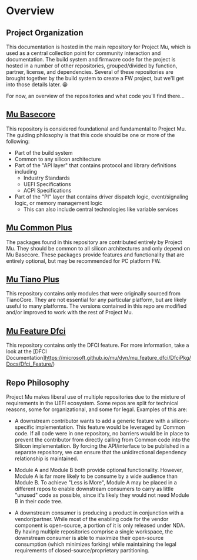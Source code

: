 # Overview

## Project Organization

This documentation is hosted in the main repository for Project Mu, which is used as a central collection point for
community interaction and documentation. The build system and firmware code for the project is hosted in a number
of other repositories, grouped/divided by function, partner, license, and dependencies. Several of these repositories
are brought together by the build system to create a FW project, but we'll get into those details later. :grinning:

For now, an overview of the repositories and what code you'll find there...

## [Mu Basecore](https://github.com/Microsoft/mu_basecore)

This repository is considered foundational and fundamental to Project Mu. The guiding philosophy is that this code
should be one or more of the following:

* Part of the build system
* Common to any silicon architecture
* Part of the "API layer" that contains protocol and library definitions including
  * Industry Standards
  * UEFI Specifications
  * ACPI Specifications
* Part of the "PI" layer that contains driver dispatch logic, event/signaling logic, or memory management logic
  * This can also include central technologies like variable services

## [Mu Common Plus](https://github.com/Microsoft/mu_plus)

The packages found in this repository are contributed entirely by Project Mu. They should be common to all silicon
architectures and only depend on Mu Basecore. These packages provide features and functionality that are entirely
optional, but may be recommended for PC platform FW.

## [Mu Tiano Plus](https://github.com/Microsoft/mu_tiano_plus)

This repository contains only modules that were originally sourced from TianoCore. They are not essential for any
particular platform, but are likely useful to many platforms. The versions contained in this repo are modified
and/or improved to work with the rest of Project Mu.

## [Mu Feature Dfci](https://github.com/Microsoft/mu_tiano_plus/mu_feature_dfci)

This repository contains only the DFCI feature.
For more information, take a look at the [DFCI Documentation]https://microsoft.github.io/mu/dyn/mu_feature_dfci/DfciPkg/Docs/Dfci_Feature/)

## Repo Philosophy

Project Mu makes liberal use of multiple repositories due to the mixture of requirements in the UEFI ecosystem. Some
repos are split for technical reasons, some for organizational, and some for legal. Examples of this are:

* A downstream contributor wants to add a generic feature with a silicon-specific implementation. This feature would
  be leveraged by Common code. If all code were in one repository, no barriers would be in place to prevent the
  contributor from directly calling from Common code into the Silicon implementation. By forcing the API/interface to
  be published in a separate repository, we can ensure that the unidirectional dependency relationship is maintained.

* Module A and Module B both provide optional functionality. However, Module A is far more likely to be consume by a
  wide audience than Module B. To achieve "Less is More", Module A may be placed in a different repos to enable
  downstream consumers to carry as little "unused" code as possible, since it's likely they would not need Module B
  in their code tree.

* A downstream consumer is producing a product in conjunction with a vendor/partner. While most of the enabling code
  for the vendor component is open-source, a portion of it is only released under NDA. By having multiple repositories
  comprise a single workspace, the downstream consumer is able to maximize their open-source consumption (which minimizes
  forking) while maintaining the legal requirements of closed-source/proprietary partitioning.
